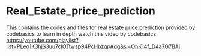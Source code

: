 # Real_Estate_price_prediction
This contains the codes and files for real estate price prediction provided by codebasics
to learn in depth watch this video by codebasics: https://youtube.com/playlist?list=PLeo1K3hjS3uu7clOTtwsp94PcHbzqpAdg&si=OhK14f_D4a7G7BAj

